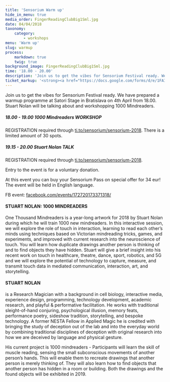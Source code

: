 ```yaml
---
title: 'Sensorium Warm up'
hide_in_menu: true
media_order: FingerReadingClubBig1Sml.jpg
date: 04/04/2018
taxonomy:
    category:
        - workshops
menu: 'Warm up'
slug: warmup
process:
    markdown: true
    twig: true
background_image: FingerReadingClubBig1Sml.jpg
time: '18.00 - 20.00'
description: 'Join us to get the vibes for Sensorium Festival ready. We have prepared a warmup programme at Satori Stage on 4th April from 18.00. Stuart Nolan will be talking about and workshopping 1000 Mindreaders.'
ticket_markup: '<strong><a href="https://docs.google.com/forms/d/e/1FAIpQLSc9pu-_210JGZ7mMPUwp8d9gHfpW-0qEWpMaQF5vSEstqdOzA/viewform" target="_blank">Register</a></strong>'
---
```


Join us to get the vibes for Sensorium Festival ready. We have prepared a warmup programme at Satori Stage in Bratislava on 4th April from 18.00. Stuart Nolan will be talking about and workshopping 1000 Mindreaders.

##### 18.00 - 19.00 1000 Mindreaders WORKSHOP 

REGISTRATION required through [ti.to/sensorium/sensorium-2018](https://ti.to/sensorium/sensorium-2018). There is a limited amount of 30 spots.

##### 19.15 - 20.00 Stuart Nolan TALK

REGISTRATION required through [ti.to/sensorium/sensorium-2018](https://ti.to/sensorium/sensorium-2018). 

Entry to the event is for a voluntary donation.

At this event you can buy your Sensorium Pass on special offer for 34 eur!
The event will be held in English language.

FB event: [facebook.com/events/172720173371318/](https://www.facebook.com/events/172720173371318/)

#### STUART NOLAN: 1000 MINDREADERS

One Thousand Mindreaders is a year-long artwork for 2018 by Stuart Nolan during which he will train 1000 new mindreaders. In this interactive session, we will explore the role of touch in interaction, learning to read each other’s minds using techniques based on Victorian mindreading tricks, games, and experiments, and improved with current research into the neuroscience of touch. You will learn how duplicate drawings another person is thinking of and to find objects they have hidden. Stuart will give a brief insight into his recent work on touch in healthcare, theatre, dance, sport, robotics, and 5G and we will explore the potential of technology to capture, measure, and transmit touch data in mediated communication, interaction, art, and storytelling. 

#### STUART NOLAN

is a Research Magician with a background in cell biology, interactive media, experience design, programming, technology development, academic research, and playful & performative facilitation. He works with traditional sleight-of-hand conjuring, psychological illusion, memory feats, performance poetry, sideshow tradition, storytelling, and bespoke technology. A former NESTA Fellow in Applied Magic he is credited with bringing the study of deception out of the lab and into the everyday world by combining traditional disciplines of deception with original research into how we are deceived by language and physical gesture.

His current project is 1000 mindreaders - Participants will learn the skill of muscle reading, sensing the small subconscious movements of another person’s hands. This will enable them to recreate drawings that another person is merely thinking of. They will also learn how to find objects that another person has hidden in a room or building. Both the drawings and the found objects will be exhibited in 2019.